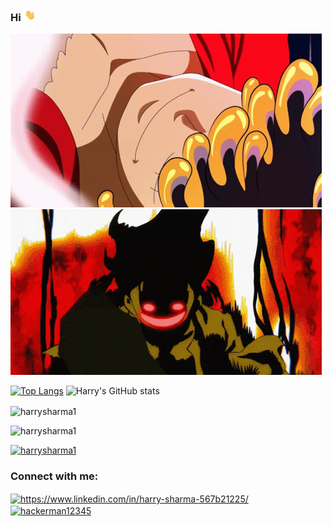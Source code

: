 ### Hi <img alt="Image description" src="assets/waving-hand.gif" title="Hello" width="20" height="20"/>
<img src="assets/joy-boy-joy-boy-smile.gif" alt="luffy" width="498" height="278" loop=infinite>
<img src="assets/gear-5-banner-gear-5.gif" alt="luffy" width="498" height="265" loop=infinite>



[![Top Langs](https://github-readme-stats.vercel.app/api/top-langs/?username=harrysharma1&layout=donut-vertical)](https://github.com/anuraghazra/github-readme-stats)
![Harry's GitHub stats](https://github-readme-stats.vercel.app/api?username=harrysharma1&show_icons=true&theme=tokyonight)

<p><img align="center" src="https://github-readme-streak-stats.herokuapp.com/?user=harrysharma1&" alt="harrysharma1" /></p>
<p align="left"> <img src="https://komarev.com/ghpvc/?username=harrysharma1&label=Profile%20views&color=0e75b6&style=flat" alt="harrysharma1" /> </p>

<p align="left"> <a href="https://github.com/ryo-ma/github-profile-trophy"><img src="https://github-profile-trophy.vercel.app/?username=harrysharma1" alt="harrysharma1" /></a> </p>

<h3 align="left">Connect with me:</h3>
<p align="left">
<a href="https://linkedin.com/in/https://www.linkedin.com/in/harry-sharma-567b21225/" target="blank"><img align="center" src="https://raw.githubusercontent.com/rahuldkjain/github-profile-readme-generator/master/src/images/icons/Social/linked-in-alt.svg" alt="https://www.linkedin.com/in/harry-sharma-567b21225/" height="30" width="40" /></a>
<a href="https://www.leetcode.com/hackerman12345" target="blank"><img align="center" src="https://raw.githubusercontent.com/rahuldkjain/github-profile-readme-generator/master/src/images/icons/Social/leet-code.svg" alt="hackerman12345" height="30" width="40" /></a>
</p>
